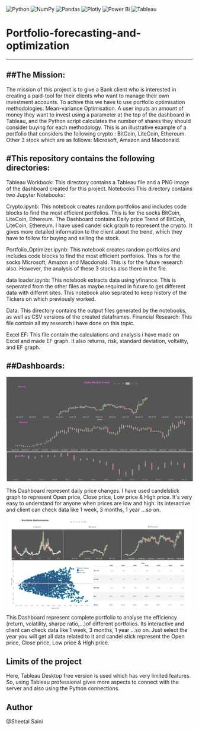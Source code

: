 ![Python](https://img.shields.io/badge/python-3670A0?style=for-the-badge&logo=python&logoColor=ffdd54)  ![NumPy](https://img.shields.io/badge/numpy-%23013243.svg?style=for-the-badge&logo=numpy&logoColor=white) ![Pandas](https://img.shields.io/badge/pandas-%23150458.svg?style=for-the-badge&logo=pandas&logoColor=white) ![Plotly](https://img.shields.io/badge/Plotly-%233F4F75.svg?style=for-the-badge&logo=plotly&logoColor=white) ![Power Bi](https://img.shields.io/badge/power_bi-F2C811?style=for-the-badge&logo=powerbi&logoColor=black)  ![Tableau](https://img.shields.io/badge/Tableau-E97627?style=for-the-badge&logo=Tableau&logoColor=white)
# Portfolio-forecasting-and-optimization
-----------------------------------------------------------------------------------------------------------------------------------------------------------------------
##The Mission:
-------------------------------------------------------------------------------------------------------------------------------------------

The mission of this project is to give a Bank client who is interested in creating a paid-tool for their clients who want to manage their own investment accounts.
To achive this we have to use portfolio optimisation methodologies: Mean-variance Optimisation. 
A user inputs an amount of money they want to invest using a parameter at the top of the dashboard in Tableau, and the Python script calculates the number of shares they should consider buying for each methodology. This is an illustrative example of a portfolio that considers the following crypto  : BitCoin, LiteCoin, Ethereum.
Other 3 stock which are as follows: Microsoft, Amazon and Macdonald.

#This repository contains the following directories:
---------------------------------------------------------------------------------------------------------------------

Tableau Workbook: This directory contains a Tableau file and a PNG image of the dashboard created for this project.
Notebooks This directory contains two Jupyter Notebooks:

Crypto.ipynb: This notebook creates random portfolios and includes code blocks to find the most efficient portfolios. This is for the socks BitCoin, LiteCoin, Ethereum. The Dashboard contains Daily price Trend of BitCoin, LiteCoin, Ethereum. I have used candel sick graph to represent the crypto. It gives more detailed 
              information to the client about the trend, which they have to follow for buying and selling the stock.
              
Portfolio_Optimizer.ipynb: This notebook creates random portfolios and includes code blocks to find the most efficient portfolios. This is for the socks  Microsoft, Amazon and Macdonald. This is for the future research also. However, the analysis of these 3 stocks also there in the file.

data loader.ipynb: This notebook extracts data using yfinance. This is seperated from the other files as maybe required in future to get different data with differnt sites. This notebook also seprated to keep history of the Tickers on which previously worked.

Data: This directory contains the output files generated by the notebooks, as well as CSV versions of the created dataframes.
Financial Research: This file contain all my research i have done on this topic.

Excel EF: This file contain the calculations and analysis i have made on Excel and made EF graph. It also returns, risk, standard deviation, voltality, and EF graph.


##Dashboards:
---------------------------------------------------------------------------------------------------------------------

![Dashboard](https://github.com/sainisheetal/Portfolio-forecasting-and-optimization/blob/main/profile_optimizer/Tableau%20Workbook/Dashboard.png)

This Dashboard represent daily price changes. I have used candelstick graph to represent Open price, Close price, Low price & High price. It's very easy to 
understand for anyone when prices are low and high. Its interactive and client can check data like 1 week, 3 months, 1 year ...so on.
![Dashboard](https://github.com/sainisheetal/Portfolio-forecasting-and-optimization/blob/main/profile_optimizer/Tableau%20Workbook/Dashboard_portfolio%20optimization.png)
This Dashboard represent complete portfolio to analyse the efficiency (return, volatility, sharpe ratio,...)of different portfolios. Its interactive and client can check data like 1 week, 3 months, 1 year ...so on. Just select the year you will get all data related to it and candel stick represent the Open price, Close price, Low price & High price.

Limits of the project
--------------------------------------------------------------------------------------------------------------------------------------------------
Here, Tableau Desktop free version is used which has very limited features. So, using Tableau professional gives more aspects to connect with the
server and also using the Python connections.

Author
--------------------------------------------------------------------------------------------------------------------------------------------------
@Sheetal Saini

